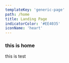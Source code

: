 ```yaml
---
templateKey: 'generic-page'
path: /home
title: Landing Page
indicatorColor: '#EE4035'
iconName: 'heart'
---
```

### this is home
this is test